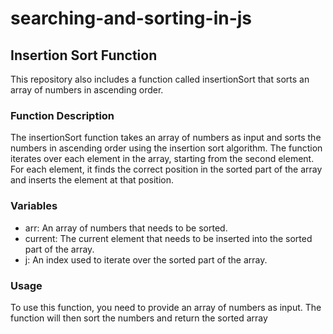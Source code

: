 # searching-and-sorting-in-js

## Insertion Sort Function

This repository also includes a function called insertionSort that sorts an array of numbers in ascending order.

### Function Description

The insertionSort function takes an array of numbers as input and sorts the numbers in ascending order using the insertion sort algorithm. The function iterates over each element in the array, starting from the second element. For each element, it finds the correct position in the sorted part of the array and inserts the element at that position.

### Variables

- arr: An array of numbers that needs to be sorted.
- current: The current element that needs to be inserted into the sorted part of the array.
- j: An index used to iterate over the sorted part of the array.

### Usage

To use this function, you need to provide an array of numbers as input. The function will then sort the numbers and return the sorted array
